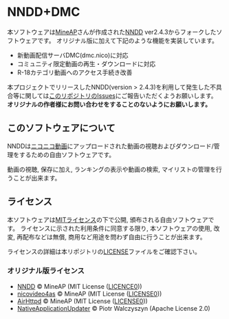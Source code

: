 # NNDD+DMC

本ソフトウェアは[MineAP](https://twitter.com/mineap)さんが作成された[NNDD][] ver2.4.3からフォークしたソフトウェアです。
オリジナル版に加えて下記のような機能を実装しています。

* 新動画配信サーバDMC(dmc.nico)に対応
* コミュニティ限定動画の再生・ダウンロードに対応
* R-18カテゴリ動画へのアクセス手続き改善

本プロジェクトでリリースしたNNDD(version > 2.4.3)を利用して発生した不具合等に関しては[このリポジトリのIssues](https://github.com/SSW-SCIENTIFIC/NNDD/issues)にご報告いただくようお願いします。
**オリジナルの作者様にお問い合わせをすることのないようにお願いします。**


## このソフトウェアについて
NNDDは[ニコニコ動画](http://www.nicovideo.jp)にアップロードされた動画の視聴およびダウンロード/管理をするための自由ソフトウェアです。

動画の視聴, 保存に加え, ランキングの表示や動画の検索, マイリストの管理を行うことが出来ます。

## ライセンス
本ソフトウェアは[MITライセンス][License]の下で公開, 頒布される自由ソフトウェアです。
ライセンスに示された利用条件に同意する限り, 本ソフトウェアの使用, 改変, 再配布などは無償, 商用など用途を問わず自由に行うことが出来ます。

ライセンスの詳細は本リポジトリの[LICENSE][License]ファイルをご確認下さい。

### オリジナル版ライセンス
* [NNDD][] &copy; MineAP (MIT License ([LICENCE0][License-Orig]))
* [nicovideo4as][NNDD] &copy; MineAP (MIT License ([LICENSE0][License-Orig]))
* [AirHttpd][NNDD] &copy; MineAP (MIT License ([LICENSE0][License-Orig]))
* [NativeApplicationUpdater][] &copy; Piotr Walczyszyn (Apache License 2.0)

[NNDD]: https://ja.osdn.net/projects/nndd/
[License]: https://github.com/SSW-SCIENTIFIC/NNDD/blob/master/LICENSE
[License-Orig]: https://github.com/SSW-SCIENTIFIC/NNDD/blob/master/LICENSE0
[NativeApplicationUpdater]: https://code.google.com/archive/p/nativeapplicationupdater/